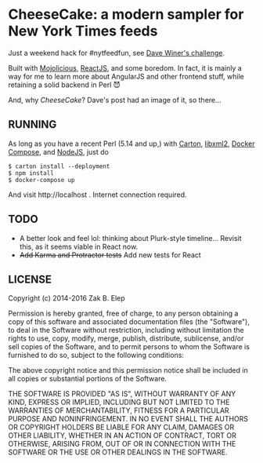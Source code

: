 # CheeseCake: a modern sampler for New York Times feeds

Just a weekend hack for #nytfeedfun, see [Dave Winer's challenge][0].

[0]: http://scripting.com/2014/05/16/?#a1400253877

Built with [Mojolicious][1], [ReactJS][2], and some boredom.  In fact,
it is mainly a way for me to learn more about AngularJS and other frontend
stuff, while retaining a solid backend in Perl :smiling_imp:

And, why _CheeseCake_?  Dave's post had an image of it, so there...

[1]: http://mojolicio.us
[2]: https://facebook.github.io/react

## RUNNING

As long as you have a recent Perl (5.14 and up,) with [Carton][3], 
[libxml2][4], [Docker Compose][5], and [NodeJS][6], just do

    $ carton install --deployment
    $ npm install
    $ docker-compose up

And visit http://localhost .  Internet connection required.

[3]: https://metacpan.org/pod/Carton
[4]: http://xmlsoft.org/
[5]: https://docs.docker.com/compose
[6]: https://nodejs.org

## TODO

- A better look and feel lol: thinking about Plurk-style timeline...
  Revisit this, as it seems viable in React now.
- ~~Add Karma and Protractor tests~~ Add new tests for React

## LICENSE

Copyright (c) 2014-2016 Zak B. Elep

Permission is hereby granted, free of charge, to any person obtaining a
copy of this software and associated documentation files (the
"Software"), to deal in the Software without restriction, including
without limitation the rights to use, copy, modify, merge, publish,
distribute, sublicense, and/or sell copies of the Software, and to
permit persons to whom the Software is furnished to do so, subject to
the following conditions:

The above copyright notice and this permission notice shall be included
in all copies or substantial portions of the Software.

THE SOFTWARE IS PROVIDED "AS IS", WITHOUT WARRANTY OF ANY KIND, EXPRESS
OR IMPLIED, INCLUDING BUT NOT LIMITED TO THE WARRANTIES OF
MERCHANTABILITY, FITNESS FOR A PARTICULAR PURPOSE AND NONINFRINGEMENT.
IN NO EVENT SHALL THE AUTHORS OR COPYRIGHT HOLDERS BE LIABLE FOR ANY
CLAIM, DAMAGES OR OTHER LIABILITY, WHETHER IN AN ACTION OF CONTRACT,
TORT OR OTHERWISE, ARISING FROM, OUT OF OR IN CONNECTION WITH THE
SOFTWARE OR THE USE OR OTHER DEALINGS IN THE SOFTWARE.
